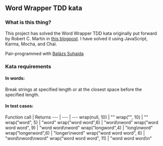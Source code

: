 ## Word Wrapper TDD kata

### What is this thing?
This project has solved the Word Wrapper TDD kata originally put forward by Robert C. Martin in [this blogpost](http://thecleancoder.blogspot.se/2010/10/craftsman-62-dark-path.html "The Clean Coder blog"). I have solved it using JavaScript, Karma, Mocha, and Chai.

Pair-programmed with [Balázs Suhajda](https://github.com/suhajdab "suhajdab on GitHub")

### Kata requirements

#### In words:
Break strings at specified length or at the closest space before the specified length.

#### In test cases:

Function call	 | Returns
--- | --- | ---
wrap(null, 10) | ""
wrap("", 10) | ""
wrap("word", 5) | "word"
wrap("word word",6) | "word\nword"
wrap("word word word", 9) | "word word\nword"
wrap("longword",4) | "long\nword"
wrap("longerword",6) | "longer\nword"
wrap("word word word", 6) | "word\nword\nword"
wrap("word word word", 11) | "word word word\n"
